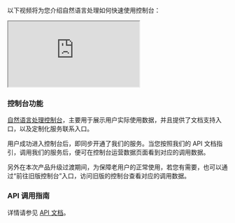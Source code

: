 以下视频将为您介绍自然语言处理如何快速使用控制台：
<div class="doc-video-mod"><iframe src="https://cloud.tencent.com/edu/learning/quick-play/1986-23246?source=gw.doc.media&withPoster=1&notip=1"></iframe></div>

### 控制台功能
 [自然语言处理控制台](https://console.cloud.tencent.com/nlp2)，主要用于展示用户实际使用数据，并且提供了文档支持入口，以及定制化服务联系入口。

用户成功进入控制台后，即同步开通了我们的服务。当您按照我们的 API 文档指引，调用我们的服务后，便可在控制台运营数据页面看到对应的调用数据。

另外在本次产品升级过渡期间，为保障老用户的正常使用，若您有需要，也可以通过“前往旧版控制台”入口，访问旧版的控制台查看对应的调用数据。

### API 调用指南
详情请参见 [API 文档](https://cloud.tencent.com/document/product/271/35484)。
